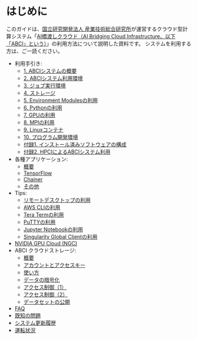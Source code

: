 # はじめに

このガイドは、[国立研究開発法人 産業技術総合研究所](https://www.aist.go.jp/)が運営するクラウド型計算システム「[AI橋渡しクラウド（AI Bridging Cloud Infrastructure、以下「ABCI」という）](https://abci.ai/ja/)」の利用方法について説明した資料です。
システムを利用する方は、ご一読ください。

  - 利用手引き:
    - [1. ABCIシステムの概要](01.md)
    - [2. ABCIシステム利用環境](02.md)
    - [3. ジョブ実行環境](03.md)
    - [4. ストレージ](04.md)
    - [5. Environment Modulesの利用](05.md)
    - [6. Pythonの利用](06.md)
    - [7. GPUの利用](07.md)
    - [8. MPIの利用](08.md)
    - [9. Linuxコンテナ](09.md)
    - [10. プログラム開発環境](10.md)
    - [付録1. インストール済みソフトウェアの構成](appendix1.md)
    - [付録2. HPCIによるABCIシステム利用](appendix2.md)
  - 各種アプリケーション:
    - [概要](apps/index.md)
    - [TensorFlow](apps/tensorflow.md)
    - [Chainer](apps/chainer.md)
    - [その他](apps/others.md)
  - Tips:
    - [リモートデスクトップの利用](tips/remote-desktop.md)
    - [AWS CLIの利用](tips/awscli.md)
    - [Tera Termの利用](tips/tera-term.md)
    - [PuTTYの利用](tips/putty.md)
    - [Jupyter Notebookの利用](tips/jupyter-notebook.md)
    - [Singularity Global Clientの利用](tips/sregistry-cli.md)
  - [NVIDIA GPU Cloud (NGC)](ngc.md)
  - ABCI クラウドストレージ:
    - [概要](abci-cloudstorage.md)
    - [アカウントとアクセスキー](abci-cloudstorage/cs-account.md)
    - [使い方](abci-cloudstorage/usage.md)
    - [データの暗号化](abci-cloudstorage/encryption.md)
    - [アクセス制御（1）](abci-cloudstorage/acl.md)
    - [アクセス制御（2）](abci-cloudstorage/policy.md)
    - [データセットの公開](abci-cloudstorage/publishing-a-dataset.md)
  - [FAQ](faq.md)
  - [既知の問題](known-issues.md)
  - [システム更新履歴](system-updates.md)
  - [運転状況](https://abci.ai/ja/about_abci/info.html)
